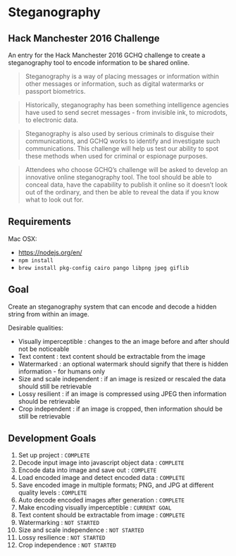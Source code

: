 # Steganography
## Hack Manchester 2016 Challenge

An entry for the Hack Manchester 2016 GCHQ challenge to create a steganography tool to encode information to be shared online.

>Steganography is a way of placing messages or information within other messages or information, such as digital watermarks or passport biometrics.

>Historically, steganography has been something intelligence agencies have used to send secret messages - from invisible ink, to microdots, to electronic data.

>Steganography is also used by serious criminals to disguise their communications, and GCHQ works to identify and investigate such communications. This challenge will help us test our ability to spot these methods when used for criminal or espionage purposes.

>Attendees who choose GCHQ’s challenge will be asked to develop an innovative online steganography tool. The tool should be able to conceal data, have the capability to publish it online so it doesn’t look out of the ordinary, and then be able to reveal the data if you know what to look out for.

## Requirements

Mac OSX:
- https://nodejs.org/en/
- `npm install`
- `brew install pkg-config cairo pango libpng jpeg giflib`

## Goal

Create an steganography system that can encode and decode a hidden string from within an image.

Desirable qualities:
- Visually imperceptible : changes to the an image before and after should not be noticeable
- Text content : text content should be extractable from the image
- Watermarked : an optional watermark should signify that there is hidden information - for humans only
- Size and scale independent : if an image is resized or rescaled the data should still be retrievable
- Lossy resilient : if an image is compressed using JPEG then information should be retrievable
- Crop independent : if an image is cropped, then information should be still be retrievable

## Development Goals
1. Set up project : `COMPLETE`
1. Decode input image into javascript object data : `COMPLETE`
1. Encode data into image and save out : `COMPLETE`
1. Load encoded image and detect encoded data : `COMPLETE`
1. Save encoded image in multiple formats; PNG, and JPG at different quality levels : `COMPLETE`
1. Auto decode encoded images after generation : `COMPLETE`
1. Make encoding visually imperceptible : `CURRENT GOAL`
1. Text content should be extractable from image : `COMPLETE`
1. Watermarking : `NOT STARTED`
1. Size and scale independence : `NOT STARTED`
1. Lossy resilience : `NOT STARTED`
1. Crop independence : `NOT STARTED`
